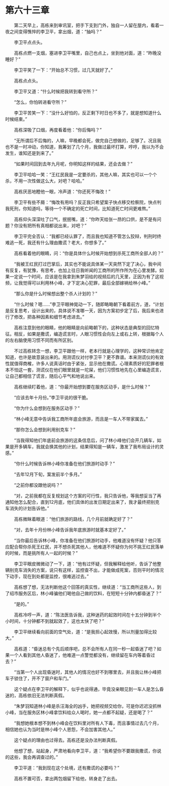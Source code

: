 #	第六十三章

　　第二天早上，高栋来到审讯室，把手下支到门外，独自一人留在屋内，看着一夜之间变得憔悴的李卫平，拿出烟，道：“抽吗？”

　　李卫平点点头。

　　高栋点燃一支烟，塞进李卫平嘴里，自己也点上，坐到他对面，道：“昨晚没睡好？”

　　李卫平笑了一下：“开始总不习惯，过几天就好了。”

　　高栋点点头。

　　李卫平又道：“什么时候把我转到看守所？”

　　“怎么，你怕转进看守所？”

　　李卫平苦笑一下：“没什么好怕的，反正剩下时日也不多了，就是想知道什么时候结束。”

　　高栋深吸了口烟，再度看着他：“你后悔吗？”

　　“无所谓后不后悔的，人嘛，早晚都会死，做完自己想做的，足够了。况且我也不是一时冲动，你知道，我筹划了几个月，我做过最坏打算，哼哼，我以为不会发生，谁知还是到来了。”

　　“如果时间回到去年九月呢，你明知这样的结果，还会去做？”

　　李卫平哈哈一笑：“王红民我是一定要杀的，其他人嘛，其实也可以一个个杀，不用一次性做这么大，对吧？哈哈。”

　　高栋厌恶地瞪他一眼，冷声道：“你还死不悔改！”

　　李卫平有些不屑：“悔改有用吗？反正我只希望案子快点移交检察院，快点判我死刑，你知道吗，等待一个不确定的死亡时间，比知道死亡时间更难熬。”

　　高栋仰头深深吐了口气，抿抿嘴，道：“你昨天给张一昂的口供，是不是有问题？你没有把所有真相都说出来，对吧？”

　　李卫平完全否认：“我都已经认罪了，而且我也知道不管怎么狡辩，判刑时终难逃一死，我还有什么理由撒谎？老大，你想多了。”

　　高栋看着他的眼睛，问：“你是具体什么时候开始想到杀死工商所全部人的？”

　　“我被王红民打过巴掌后，其实也不能说具体某一天突然下定了决心，我中间有反复，有犹豫，有思考，也加上往日我听闻的工商所的所作所为在心里发酵。如果一定说一个时间，应该是在我拿到朱梦羽给的视频后的几天里，正因为有了这视频，让我觉得可以利用林小峰，才下定决心犯罪，最后全部嫁祸给林小峰。”

　　“那么你是什么时候想出整个杀人计划的？”

　　“什么时候？嗯……”李卫平眼神晃动一下，随即略略朝下看着前方，道，“计划是反复思考，设计出来的，具体说不准哪一天，因为方案初步定了后，我后来也进行了修改，把各种因素和细节考虑进去。”

　　高栋注意到他的眼睛，他的眼睛是向前略朝下的，这种状态是典型的回忆特征。相反，如果是撒谎，编造谎言时，人眼习惯性会向左上或右上转，根据每个人的左右脑使用习惯不同而有所区别。

　　不过高栋转念一想，李卫平跟他一样，老本行就是心理学的，这种常识他肯定知道，也许是故意装出来的。用测谎仪对付李卫平？更不靠谱。本来测谎仪的有效性就值得商榷，许多人说真话时由于紧张，显示他在撒谎。心理素质好的犯罪者根本不怕这一套，测谎仪在他们眼里就是一坨屎，他们习惯性地先在心里编造谎言，让自己都相信了谎言，随后心平气和地说出来。

　　高栋继续盯着他，道：“你最开始想到要在服务区动手，是什么时候？”

　　“应该去年十月份。”李卫平说的很干脆。

　　“你为什么会想到在服务区动手？”

　　“林小峰无意中告诉我工商所年底会旅游，而且是一车人不带家属去。”

　　“那你怎么会想到利用别克车？”

　　“当我得知他们年底前会旅游的这条信息后，问了林小峰他们会开几辆车，如果是开多辆车，我就会换其他的计划，结果得知是一辆车，激发了我布局设计的灵感。”

　　“你什么时候告诉林小峰你准备在他们旅游时动手？”

　　“去年12月下旬，案发前半个多月。”

　　“之前你都没跟他说吗？”

　　“对，之前我都在反复规划这个方案的可行性，我只告诉他，等我想妥当了再通知他怎么配合，直到12月底，他们具体的出发日期定出来了，我才最终把别克车消失的计划告诉他。”

　　高栋微眯着眼道：“他们旅游的路线，几个月前就确定好了？”

　　“对，去年十月份林小峰告诉我年底旅游时就基本定好了。”

　　“当你最后告诉林小峰，你准备在他们旅游时动手，他难道没有怀疑？他只答应配合帮你杀死王红民，并不想杀死其他人，他难道不怀疑你为何不挑王红民落单的时候，而是挑所有人一起的时候？”

　　李卫平眼皮微微动了一下，道：“他有过怀疑，但我解释给他听，告诉了他整辆别克车消失的方案，说只有这样，监控查不出，才能做成死案，否则平时的情况下动手，现在到处都是监控，很难逃过去。”

　　高栋想了想，无法判断他这个回答的真实性，继续道：“当工商所这些人，到了绍市服务区后，林小峰骗他们喝他自己做的饮料，在短短十分钟内都昏迷了？”

　　“是的。”

　　高栋冷哼一声，道：“陈法医告诉我，这种迷药的起效时间在十五分钟到半个小时间，十分钟都不到就起效了，这也太快了吧？”

　　李卫平继续看向前面的空气处，道：“是我担心起效慢，所以剂量加得比较大。”

　　高栋道：“昏迷总有个先后顺序吧，总不会所有人在同一秒一起昏迷了吧？如果一个人看到其他人昏迷了，他难道一点警觉都没有，继续留在车内等着昏过去？”

　　“当第一个人出现昏迷时，其他人的情况也好不到哪里去，并且我让林小峰把车子锁住了，开不了窗户和车门。”

　　这个疑点在李卫平的解释下，似乎也说得通，毕竟没亲眼见到一车人是怎么昏迷的，高栋依旧无法判断真假。

　　“朱梦羽知道林小峰是杀汪海全的凶手，她把视频交给你，可是你迟迟没抓林小峰，当在服务区林小峰拿饮料给众人喝时，她一点都不起疑，还是喝了？”

　　“我想她根本想不到林小峰会在饮料里对所有人下毒，而且事情过去几个月，相信她也认为当时是林小峰个人恩怨，不会加害其他人。”

　　这个疑点的理由也过得去。高栋还是没办法判断真假。

　　他想了想，站起身，严肃地看向李卫平，道：“我希望你不要跟我撒谎，你说的这些，我会再调查过的。”

　　李卫平道：“我到现在这个处境，还有撒谎的必要吗？”

　　高栋不置可否，拿出两包烟留下给他，转身走了出去。
